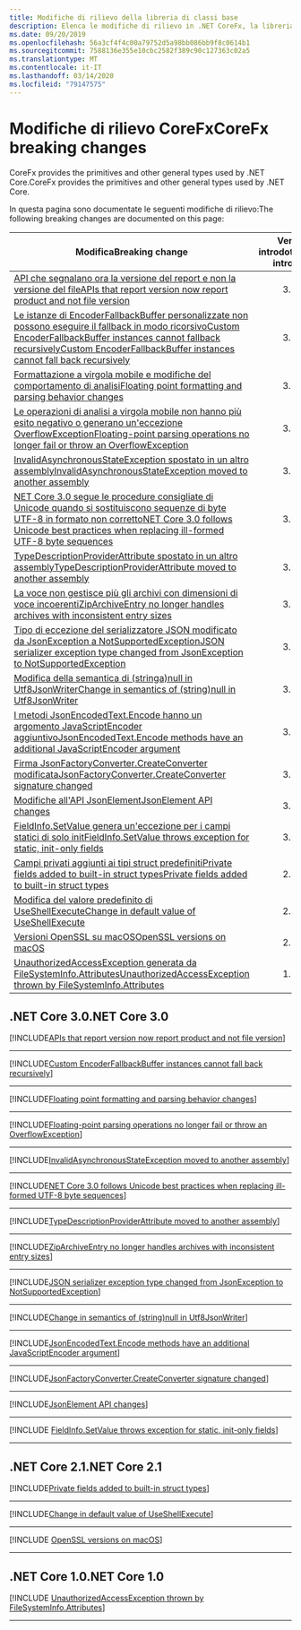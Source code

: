 ```yaml
---
title: Modifiche di rilievo della libreria di classi base
description: Elenca le modifiche di rilievo in .NET CoreFx, la libreria di classi base.
ms.date: 09/20/2019
ms.openlocfilehash: 56a3cf4f4c00a79752d5a98bb086bb9f8c0614b1
ms.sourcegitcommit: 7588136e355e10cbc2582f389c90c127363c02a5
ms.translationtype: MT
ms.contentlocale: it-IT
ms.lasthandoff: 03/14/2020
ms.locfileid: "79147575"
---
```

# <a name="corefx-breaking-changes"></a><span data-ttu-id="8e599-103">Modifiche di rilievo CoreFx</span><span class="sxs-lookup"><span data-stu-id="8e599-103">CoreFx breaking changes</span></span>

<span data-ttu-id="8e599-104">CoreFx provides the primitives and other general types used by .NET Core.</span><span class="sxs-lookup"><span data-stu-id="8e599-104">CoreFx provides the primitives and other general types used by .NET Core.</span></span>

<span data-ttu-id="8e599-105">In questa pagina sono documentate le seguenti modifiche di rilievo:</span><span class="sxs-lookup"><span data-stu-id="8e599-105">The following breaking changes are documented on this page:</span></span>

| <span data-ttu-id="8e599-106">Modifica</span><span class="sxs-lookup"><span data-stu-id="8e599-106">Breaking change</span></span> | <span data-ttu-id="8e599-107">Versione introdotta</span><span class="sxs-lookup"><span data-stu-id="8e599-107">Version introduced</span></span> |
| - | :-: |
| [<span data-ttu-id="8e599-108">API che segnalano ora la versione del report e non la versione del file</span><span class="sxs-lookup"><span data-stu-id="8e599-108">APIs that report version now report product and not file version</span></span>](#apis-that-report-version-now-report-product-and-not-file-version) | <span data-ttu-id="8e599-109">3.0</span><span class="sxs-lookup"><span data-stu-id="8e599-109">3.0</span></span> |
| [<span data-ttu-id="8e599-110">Le istanze di EncoderFallbackBuffer personalizzate non possono eseguire il fallback in modo ricorsivoCustom EncoderFallbackBuffer instances cannot fallback recursively</span><span class="sxs-lookup"><span data-stu-id="8e599-110">Custom EncoderFallbackBuffer instances cannot fall back recursively</span></span>](#custom-encoderfallbackbuffer-instances-cannot-fall-back-recursively) | <span data-ttu-id="8e599-111">3.0</span><span class="sxs-lookup"><span data-stu-id="8e599-111">3.0</span></span> |
| [<span data-ttu-id="8e599-112">Formattazione a virgola mobile e modifiche del comportamento di analisi</span><span class="sxs-lookup"><span data-stu-id="8e599-112">Floating point formatting and parsing behavior changes</span></span>](#floating-point-formatting-and-parsing-behavior-changed) | <span data-ttu-id="8e599-113">3.0</span><span class="sxs-lookup"><span data-stu-id="8e599-113">3.0</span></span> |
| [<span data-ttu-id="8e599-114">Le operazioni di analisi a virgola mobile non hanno più esito negativo o generano un'eccezione OverflowException</span><span class="sxs-lookup"><span data-stu-id="8e599-114">Floating-point parsing operations no longer fail or throw an OverflowException</span></span>](#floating-point-parsing-operations-no-longer-fail-or-throw-an-overflowexception) | <span data-ttu-id="8e599-115">3.0</span><span class="sxs-lookup"><span data-stu-id="8e599-115">3.0</span></span> |
| [<span data-ttu-id="8e599-116">InvalidAsynchronousStateException spostato in un altro assembly</span><span class="sxs-lookup"><span data-stu-id="8e599-116">InvalidAsynchronousStateException moved to another assembly</span></span>](#invalidasynchronousstateexception-moved-to-another-assembly) | <span data-ttu-id="8e599-117">3.0</span><span class="sxs-lookup"><span data-stu-id="8e599-117">3.0</span></span> |
| [<span data-ttu-id="8e599-118">NET Core 3.0 segue le procedure consigliate di Unicode quando si sostituiscono sequenze di byte UTF-8 in formato non corretto</span><span class="sxs-lookup"><span data-stu-id="8e599-118">NET Core 3.0 follows Unicode best practices when replacing ill-formed UTF-8 byte sequences</span></span>](#net-core-30-follows-unicode-best-practices-when-replacing-ill-formed-utf-8-byte-sequences) | <span data-ttu-id="8e599-119">3.0</span><span class="sxs-lookup"><span data-stu-id="8e599-119">3.0</span></span> |
| [<span data-ttu-id="8e599-120">TypeDescriptionProviderAttribute spostato in un altro assembly</span><span class="sxs-lookup"><span data-stu-id="8e599-120">TypeDescriptionProviderAttribute moved to another assembly</span></span>](#typedescriptionproviderattribute-moved-to-another-assembly) | <span data-ttu-id="8e599-121">3.0</span><span class="sxs-lookup"><span data-stu-id="8e599-121">3.0</span></span> |
| [<span data-ttu-id="8e599-122">La voce non gestisce più gli archivi con dimensioni di voce incoerenti</span><span class="sxs-lookup"><span data-stu-id="8e599-122">ZipArchiveEntry no longer handles archives with inconsistent entry sizes</span></span>](#ziparchiveentry-no-longer-handles-archives-with-inconsistent-entry-sizes) | <span data-ttu-id="8e599-123">3.0</span><span class="sxs-lookup"><span data-stu-id="8e599-123">3.0</span></span> |
| [<span data-ttu-id="8e599-124">Tipo di eccezione del serializzatore JSON modificato da JsonException a NotSupportedException</span><span class="sxs-lookup"><span data-stu-id="8e599-124">JSON serializer exception type changed from JsonException to NotSupportedException</span></span>](#json-serializer-exception-type-changed-from-jsonexception-to-notsupportedexception) | <span data-ttu-id="8e599-125">3.0</span><span class="sxs-lookup"><span data-stu-id="8e599-125">3.0</span></span> |
| [<span data-ttu-id="8e599-126">Modifica della semantica di (stringa)null in Utf8JsonWriter</span><span class="sxs-lookup"><span data-stu-id="8e599-126">Change in semantics of (string)null in Utf8JsonWriter</span></span>](#change-in-semantics-of-stringnull-in-utf8jsonwriter) | <span data-ttu-id="8e599-127">3.0</span><span class="sxs-lookup"><span data-stu-id="8e599-127">3.0</span></span> |
| [<span data-ttu-id="8e599-128">I metodi JsonEncodedText.Encode hanno un argomento JavaScriptEncoder aggiuntivo</span><span class="sxs-lookup"><span data-stu-id="8e599-128">JsonEncodedText.Encode methods have an additional JavaScriptEncoder argument</span></span>](#jsonencodedtextencode-methods-have-an-additional-javascriptencoder-argument) | <span data-ttu-id="8e599-129">3.0</span><span class="sxs-lookup"><span data-stu-id="8e599-129">3.0</span></span> |
| [<span data-ttu-id="8e599-130">Firma JsonFactoryConverter.CreateConverter modificata</span><span class="sxs-lookup"><span data-stu-id="8e599-130">JsonFactoryConverter.CreateConverter signature changed</span></span>](#jsonfactoryconvertercreateconverter-signature-changed) | <span data-ttu-id="8e599-131">3.0</span><span class="sxs-lookup"><span data-stu-id="8e599-131">3.0</span></span> |
| [<span data-ttu-id="8e599-132">Modifiche all'API JsonElement</span><span class="sxs-lookup"><span data-stu-id="8e599-132">JsonElement API changes</span></span>](#jsonelement-api-changes) | <span data-ttu-id="8e599-133">3.0</span><span class="sxs-lookup"><span data-stu-id="8e599-133">3.0</span></span> |
| [<span data-ttu-id="8e599-134">FieldInfo.SetValue genera un'eccezione per i campi statici di solo init</span><span class="sxs-lookup"><span data-stu-id="8e599-134">FieldInfo.SetValue throws exception for static, init-only fields</span></span>](#fieldinfosetvalue-throws-exception-for-static-init-only-fields) | <span data-ttu-id="8e599-135">3.0</span><span class="sxs-lookup"><span data-stu-id="8e599-135">3.0</span></span> |
| [<span data-ttu-id="8e599-136">Campi privati aggiunti ai tipi struct predefinitiPrivate fields added to built-in struct types</span><span class="sxs-lookup"><span data-stu-id="8e599-136">Private fields added to built-in struct types</span></span>](#private-fields-added-to-built-in-struct-types) | <span data-ttu-id="8e599-137">2.1</span><span class="sxs-lookup"><span data-stu-id="8e599-137">2.1</span></span> |
| [<span data-ttu-id="8e599-138">Modifica del valore predefinito di UseShellExecute</span><span class="sxs-lookup"><span data-stu-id="8e599-138">Change in default value of UseShellExecute</span></span>](#change-in-default-value-of-useshellexecute) | <span data-ttu-id="8e599-139">2.1</span><span class="sxs-lookup"><span data-stu-id="8e599-139">2.1</span></span> |
| [<span data-ttu-id="8e599-140">Versioni OpenSSL su macOS</span><span class="sxs-lookup"><span data-stu-id="8e599-140">OpenSSL versions on macOS</span></span>](#openssl-versions-on-macos) | <span data-ttu-id="8e599-141">2.1</span><span class="sxs-lookup"><span data-stu-id="8e599-141">2.1</span></span> |
| [<span data-ttu-id="8e599-142">UnauthorizedAccessException generata da FileSystemInfo.Attributes</span><span class="sxs-lookup"><span data-stu-id="8e599-142">UnauthorizedAccessException thrown by FileSystemInfo.Attributes</span></span>](#unauthorizedaccessexception-thrown-by-filesysteminfoattributes) | <span data-ttu-id="8e599-143">1.0</span><span class="sxs-lookup"><span data-stu-id="8e599-143">1.0</span></span> |

## <a name="net-core-30"></a><span data-ttu-id="8e599-144">.NET Core 3.0</span><span class="sxs-lookup"><span data-stu-id="8e599-144">.NET Core 3.0</span></span>

[!INCLUDE[APIs that report version now report product and not file version](~/includes/core-changes/corefx/3.0/version-information-changes.md)]

***

[!INCLUDE[Custom EncoderFallbackBuffer instances cannot fall back recursively](~/includes/core-changes/corefx/3.0/custom-encoderfallbackbuffer-cannot-be-recursive.md)]

***

[!INCLUDE[Floating point formatting and parsing behavior changes](~/includes/core-changes/corefx/3.0/floating-point-changes.md)]

***

[!INCLUDE[Floating-point parsing operations no longer fail or throw an OverflowException](~/includes/core-changes/corefx/3.0/floating-point-parsing-does-not-overflow.md)]

***

[!INCLUDE[InvalidAsynchronousStateException moved to another assembly](~/includes/core-changes/corefx/3.0/move-invalidasynchronousstateexception.md)]

***

[!INCLUDE[NET Core 3.0 follows Unicode best practices when replacing ill-formed UTF-8 byte sequences](~/includes/core-changes/corefx/3.0/net-core-3-0-follows-unicode-utf8-best-practices.md)]

***

[!INCLUDE[TypeDescriptionProviderAttribute moved to another assembly](~/includes/core-changes/corefx/3.0/move-typedescriptionproviderattribute.md)]

***

[!INCLUDE[ZipArchiveEntry no longer handles archives with inconsistent entry sizes](~/includes/core-changes/corefx/3.0/ziparchiveentry-and-inconsistent-entry-sizes.md)]

***

[!INCLUDE[JSON serializer exception type changed from JsonException to NotSupportedException](~/includes/core-changes/corefx/3.0/serializer-throws-notsupportedexception.md)]

***

[!INCLUDE[Change in semantics of (string)null in Utf8JsonWriter](~/includes/core-changes/corefx/3.0/change-in-null-in-utf8jsonwriter.md)]

***

[!INCLUDE[JsonEncodedText.Encode methods have an additional JavaScriptEncoder argument](~/includes/core-changes/corefx/3.0/jsonencodedtext-encode-has-additional-argument.md)]

***

[!INCLUDE[JsonFactoryConverter.CreateConverter signature changed](~/includes/core-changes/corefx/3.0/jsonfactoryconverter-createconverter.md)]

***

[!INCLUDE[JsonElement API changes](~/includes/core-changes/corefx/3.0/jsonelement-api-changes.md)]

***

[!INCLUDE [FieldInfo.SetValue throws exception for static, init-only fields](~/includes/core-changes/corefx/3.0/fieldinfo-setvalue-exception.md)]

***

## <a name="net-core-21"></a><span data-ttu-id="8e599-145">.NET Core 2.1</span><span class="sxs-lookup"><span data-stu-id="8e599-145">.NET Core 2.1</span></span>

[!INCLUDE[Private fields added to built-in struct types](~/includes/core-changes/corefx/2.1/instantiate-struct.md)]

***

[!INCLUDE[Change in default value of UseShellExecute](~/includes/core-changes/corefx/2.1/process-start-changes.md)]

***

[!INCLUDE [OpenSSL versions on macOS](../../../includes/core-changes/corefx/openssl-dependencies-macos.md)]

***

## <a name="net-core-10"></a><span data-ttu-id="8e599-146">.NET Core 1.0</span><span class="sxs-lookup"><span data-stu-id="8e599-146">.NET Core 1.0</span></span>

[!INCLUDE [UnauthorizedAccessException thrown by FileSystemInfo.Attributes](~/includes/core-changes/corefx/1.0/filesysteminfo-attributes-exceptions.md)]

***
